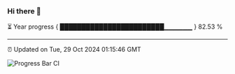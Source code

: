 ### Hi there 👋

⏳ Year progress { ████████████████████████▁▁▁▁▁▁ } 82.53 %

---

⏰ Updated on Tue, 29 Oct 2024 01:15:46 GMT

![Progress Bar CI](https://github.com/JuvenileQ/Progress-Bar-CI/workflows/main/badge.svg)
